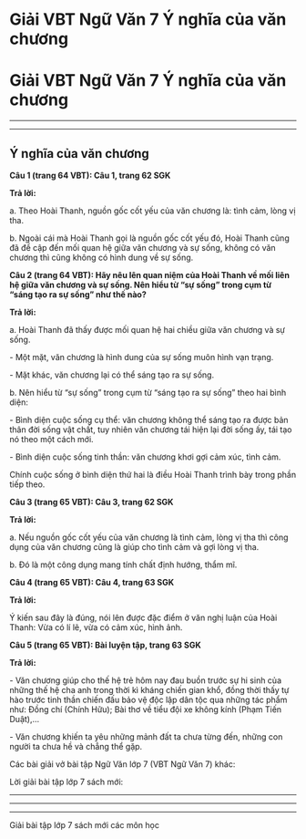 # Giải VBT Ngữ Văn 7 Ý nghĩa của văn chương

# Giải VBT Ngữ Văn 7 Ý nghĩa của văn chương

* * *

* * *

## Ý nghĩa của văn chương

**Câu 1 (trang 64 VBT): Câu 1, trang 62 SGK**

**Trả lời:**

a. Theo Hoài Thanh, nguồn gốc cốt yếu của văn chương là: tình cảm, lòng vị tha.

b. Ngoài cái mà Hoài Thanh gọi là nguồn gốc cốt yếu đó, Hoài Thanh cũng đã đề cập đến mối quan hệ giữa văn chương và sự sống, không có văn chương thì cũng không có hình dung về sự sống.

**Câu 2 (trang 64 VBT): Hãy nêu lên quan niệm của Hoài Thanh về mối liên hệ giữa văn chương và sự sống. Nên hiểu từ “sự sống” trong cụm từ “sáng tạo ra sự sống” như thế nào?**

**Trả lời:**

a. Hoài Thanh đã thấy được mối quan hệ hai chiều giữa văn chương và sự sống.

\- Một mặt, văn chương là hình dung của sự sống muôn hình vạn trạng.

\- Mặt khác, văn chương lại có thể sáng tạo ra sự sống.

b. Nên hiểu từ “sự sống” trong cụm từ “sáng tạo ra sự sống” theo hai bình diện:

\- Bình diện cuộc sống cụ thể: văn chương không thể sáng tạo ra được bản thân đời sống vật chất, tuy nhiên văn chương tái hiện lại đời sống ấy, tái tạo nó theo một cách mới. 

\- Bình diện cuộc sống tinh thần: văn chương khơi gợi cảm xúc, tình cảm.

Chính cuộc sống ở bình diện thứ hai là điều Hoài Thanh trình bày trong phần tiếp theo. 

**Câu 3 (trang 65 VBT): Câu 3, trang 62 SGK**

**Trả lời:**

a. Nếu nguồn gốc cốt yếu của văn chương là tình cảm, lòng vị tha thì công dụng của văn chương cũng là giúp cho tình cảm và gợi lòng vị tha. 

b. Đó là một công dụng mang tính chất định hướng, thẩm mĩ.

**Câu 4 (trang 65 VBT): Câu 4, trang 63 SGK**

**Trả lời:**

Ý kiến sau đây là đúng, nói lên được đặc điểm ở văn nghị luận của Hoài Thanh: Vừa có lí lẽ, vừa có cảm xúc, hình ảnh.

**Câu 5 (trang 65 VBT): Bài luyện tập, trang 63 SGK**

**Trả lời:**

\- Văn chương giúp cho thế hệ trẻ hôm nay đau buồn trước sự hi sinh của những thế hệ cha anh trong thời kì kháng chiến gian khổ, đồng thời thấy tự hào trước tinh thần chiến đấu bảo vệ độc lập dân tộc qua những tác phẩm như: Đồng chí (Chính Hữu); Bài thơ về tiểu đội xe không kính (Phạm Tiến Duật),…

\- Văn chương khiến ta yêu những mảnh đất ta chưa từng đến, những con người ta chưa hề và chẳng thể gặp.

Các bài giải vở bài tập Ngữ Văn lớp 7 (VBT Ngữ Văn 7) khác:

Lời giải bài tập lớp 7 sách mới:

* * *

* * *

* * *

Giải bài tập lớp 7 sách mới các môn học
